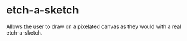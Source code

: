 # etch-a-sketch
Allows the user to draw on a pixelated canvas as they would with a real etch-a-sketch.
